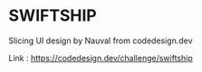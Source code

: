 # SWIFTSHIP

Slicing UI design by Nauval from codedesign.dev

Link : https://codedesign.dev/challenge/swiftship
